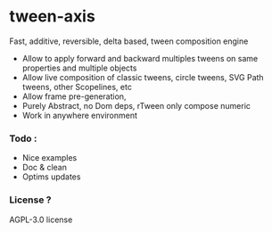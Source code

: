 # tween-axis

Fast, additive, reversible, delta based, tween composition engine

- Allow to apply forward and backward multiples tweens on same properties and multiple objects
- Allow live composition of classic tweens, circle tweens, SVG Path tweens, other Scopelines, etc
- Allow frame pre-generation,
- Purely Abstract, no Dom deps, rTween only compose numeric
- Work in anywhere environment

### Todo :

- Nice examples 
- Doc & clean
- Optims updates

### License ?

AGPL-3.0 license

